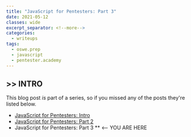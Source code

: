 ```yaml
---
title: "JavaScript for Pentesters: Part 3"
date: 2021-05-12
classes: wide
excerpt_separator: <!--more-->
categories:
  - writeups
tags:
  - oswe.prep
  - javascript
  - pentester.academy
---
```


## >> INTRO

This blog post *is* part of a series, so if you missed any of the posts they're listed below.

* [JavaScript for Pentesters: Intro](/_posts/2021-04-26-javascript-for-pentesters-intro.md)
* [JavaScript for Pentesters: Part 2](/_posts/2021-05-05-javascript-for-pentesters-pt-2.md)
* JavaScript for Pentesters: Part 3  ** <-- YOU ARE HERE